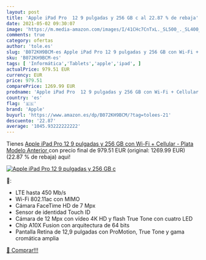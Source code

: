 ```yaml
---
layout: post
title: 'Apple iPad Pro  12 9 pulgadas y 256 GB c al 22.87 % de rebaja'
date: 2021-05-02 09:30:07
image: 'https://m.media-amazon.com/images/I/41CHc7CnTxL._SL500_._SL400_.jpg'
comments: true
category: ofertas
author: 'tole.es'
slug: 'B072KH9BCM-es Apple iPad Pro 12 9 pulgadas y 256 GB con Wi-Fi + Cellular...'
sku: 'B072KH9BCM-es'
tags: [ 'Informática','Tablets','apple','ipad', ]
actualPrice: 979.51 EUR
currency: EUR
price: 979.51
comparePrice: 1269.99 EUR
prodname: 'Apple iPad Pro  12 9 pulgadas y 256 GB con Wi-Fi + Cellular  - Plata  Modelo Anterior '
country: 'es'
flag: '🇪🇸'
brand: 'Apple'
buyurl: 'https://www.amazon.es/dp/B072KH9BCM/?tag=tolees-21'
descuento: '22.87'
average: '1045.93222222222'
---
```


Tienes [Apple iPad Pro  12 9 pulgadas y 256 GB con Wi-Fi + Cellular  - Plata  Modelo Anterior ](https://www.amazon.es/dp/B072KH9BCM/?tag=tolees-21) con precio final de  979.51 EUR (original: 1269.99 EUR) (22.87 %  de rebaja) aqui!

[![Apple iPad Pro  12 9 pulgadas y 256 GB c](https://m.media-amazon.com/images/I/41CHc7CnTxL._SL500_._SL400_.jpg)](https://www.amazon.es/dp/B072KH9BCM/?tag=tolees-21)

🔎:

- LTE hasta 450 Mb/s
- Wi-Fi 802.11ac con MIMO
- Cámara FaceTime HD de 7 Mpx
- Sensor de identidad Touch ID
- Cámara de 12 Mpx con vídeo 4K HD y flash True Tone con cuatro LED
- Chip A10X Fusion con arquitectura de 64 bits
- Pantalla Retina de 12,9 pulgadas con ProMotion, True Tone y gama cromática amplia

[🛒 Comprar!!!](https://www.amazon.es/dp/B072KH9BCM/?tag=tolees-21)
